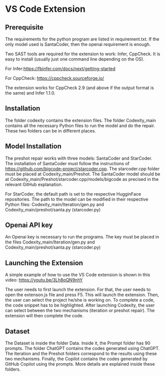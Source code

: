 # VS Code Extension


## Prerequisite

The requirements for the python program are listed in requirement.txt. If the only model used is SantaCoder, then the openai requirement is enough. 


Two SAST tools are required for the extension to work: Infer, CppCheck. It is easy to install (usually just one command line depending on the OS).

For Infer:https://fbinfer.com/docs/next/getting-started

For CppCheck: https://cppcheck.sourceforge.io/

The extension works for CppCheck 2.9 (and above if the output format is the same) and Infer 1.1.0.

 


## Installation
 
The folder codexity contains the extension files. The folder Codexity_main contains all the necessary Python files to run the model and do the repair. These two folders can be in different places.

## Model Installation

The preshot repair works with three models: SantaCoder and StarCoder. The installation of SantaCoder must follow the instructions of https://github.com/bigcode-project/starcoder.cpp. The starcoder.cpp folder must be placed at Codexity_main/Preshot. The SantaCoder model should be at  Codexity_main/Preshot/starcoder.cpp/models/bigcode as precised in the relevant GitHub explanation.

For StarCoder, the default path is set to the respective HugginFace repositories. The path to the model can be modified in their respective Python files: Codexity_main/Iteration/gen.py and Codexity_main/preshot/santa.py (starcoder.py)

## Openai API key

An Openai key is necessary to run the programs. The key must be placed in the files Codexity_main/Iteration/gen.py and Codexity_main/preshot/santa.py (starcoder.py)

## Launching the Extension

A simple example of how to use the VS Code extension is shown in this video: https://youtu.be/3Lh8qQN9nhY

The user needs to first launch the extension. For that, the user needs to open the extenson.js file and press F5. This will launch the extension. Then, the user can select the project he/she is working on. To complete a code, the code snippet has to be highlighted. After launching Codexity, the user can select between the two mechanisms (iteration or preshot repair). The extension will then complete the code.

 
## Dataset

The Dataset is inside the folder Data. Inside it, the Prompt folder has 90 prompts. The folder ChatGPT contains the codes generated using ChatGPT. The Iteration and the Preshot folders correspond to the results using these two mechanisms. Finally, the Copilot contains the codes generated by GitHub Copilot using the prompts. More details are explained inside these folders.



